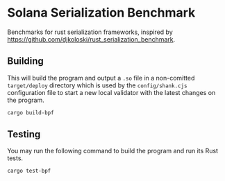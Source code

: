 # Solana Serialization Benchmark

Benchmarks for rust serialization frameworks, inspired by https://github.com/djkoloski/rust_serialization_benchmark.

## Building

This will build the program and output a `.so` file in a non-comitted `target/deploy` directory which is used by the `config/shank.cjs` configuration file to start a new local validator with the latest changes on the program.

```sh
cargo build-bpf
```

## Testing

You may run the following command to build the program and run its Rust tests.

```sh
cargo test-bpf
```
